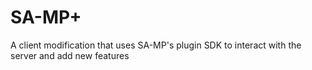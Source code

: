 SA-MP+
==========

A client modification that uses SA-MP's plugin SDK to interact with the server and add new features
